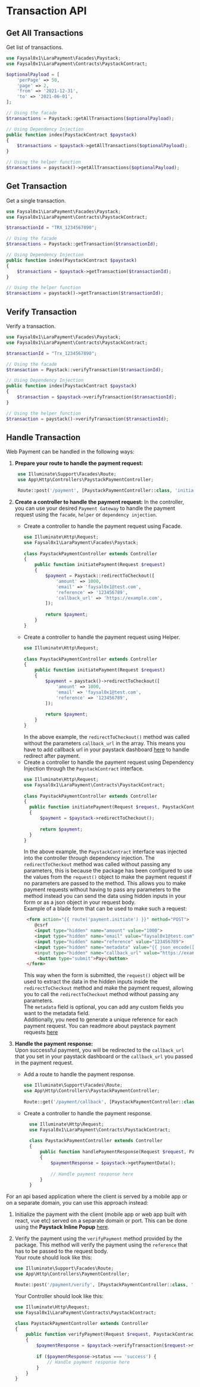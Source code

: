 # Transaction API

## Get All Transactions

Get list of transactions.

```php
use Faysal0x1\LaraPayment\Facades\Paystack;
use Faysal0x1\LaraPayment\Contracts\PaystackContract;

$optionalPayload = [
    'perPage' => 50,
    'page' => 2,
    'from' => '2021-12-31',
    'to' => '2021-06-01',
];

// Using the facade
$transactions = Paystack::getAllTransactions($optionalPayload);

// Using Dependency Injection
public function index(PaystackContract $paystack)
{
    $transactions = $paystack->getAllTransactions($optionalPayload);
}

// Using the helper function
$transactions = paystack()->getAllTransactions($optionalPayload);

```

## Get Transaction

Get a single transaction.

```php
use Faysal0x1\LaraPayment\Facades\Paystack;
use Faysal0x1\LaraPayment\Contracts\PaystackContract;

$transactionId = "TRX_1234567890";

// Using the facade
$transactions = Paystack::getTransaction($transactionId);

// Using Dependency Injection
public function index(PaystackContract $paystack)
{
    $transactions = $paystack->getTransaction($transactionId);
}

// Using the helper function
$transactions = paystack()->getTransaction($transactionId);

```

## Verify Transaction 

Verify a transaction.

```php
use Faysal0x1\LaraPayment\Facades\Paystack;
use Faysal0x1\LaraPayment\Contracts\PaystackContract;

$transactionId = "Trx_1234567890";

// Using the facade
$transaction = Paystack::verifyTransaction($transactionId);

// Using Dependency Injection
public function index(PaystackContract $paystack)
{
    $transaction = $paystack->verifyTransaction($transactionId);
}

// Using the helper function
$transaction = paystack()->verifyTransaction($transactionId);

```


## Handle Transaction
Web Payment can be handled in the following ways:
1. **Prepare your route to handle the payment request:**
   ```php
    use Illuminate\Support\Facades\Route;
    use App\Http\Controllers\PaystackPaymentController;

    Route::post('/payment', [PaystackPaymentController::class, 'initiatePayment'])->name('payment.initiate');
    ```
   
2. **Create a controller to handle the payment request:** In the controller, you can use your desired `Payment Gateway` to handle the payment request using the `facade`, `helper` or `dependency injection`.
    - Create a controller to handle the payment request using Facade.
      ```php
      use Illuminate\Http\Request;
      use Faysal0x1\LaraPayment\Facades\Paystack;
     
      class PaystackPaymentController extends Controller
      {
          public function initiatePayment(Request $request)
          {
              $payment = Paystack::redirectToCheckout([
                  'amount' => 1000,
                  'email' => 'faysal0x1@test.com',
                  'reference' => '123456789',
                  'callback_url' => 'https://example.com',
              ]);
             
              return $payment;
          }
      }
      ```
    - Create a controller to handle the payment request using Helper.
      ```php
      use Illuminate\Http\Request;
        
      class PaystackPaymentController extends Controller
      {
          public function initiatePayment(Request $request)
          {
              $payment = paystack()->redirectToCheckout([
                  'amount' => 1000,
                  'email' => 'faysal0x1@test.com',
                  'reference' => '123456789',
              ]);
            
              return $payment;
          }
      }
      ```
      In the above example, the `redirectToCheckout()` method was called without the parameters
      `callback_url` in the array. This means you have to add callback url in your paystack dashboard
      [here](https://dashboard.paystack.com/#/settings/developer) to handle redirect after payment.
    - Create a controller to handle the payment request using Dependency Injection through the `PaystackContract` interface.
      ```php
      use Illuminate\Http\Request;
      use Faysal0x1\LaraPayment\Contracts\PaystackContract;
     
      class PaystackPaymentController extends Controller
      {
        public function initiatePayment(Request $request, PaystackContract $paystack)
        {
            $payment = $paystack->redirectToCheckout();
             
            return $payment;
        }
      }
      ```
      In the above example, the `PaystackContract` interface was injected into the controller through dependency injection.
      The `redirectToCheckout` method was called without passing any parameters, this is because the package has been configured 
      to use the values from the `request()` object to make the payment request if no parameters are passed to the method.
      This allows you to make payment requests without having to pass any parameters to the method instead you can send the data 
      using hidden inputs in your form or as a json object in your request body.  
      Example of a blade form that can be used to make such a request:
      ```html
       <form action="{{ route('payment.initiate') }}" method="POST">
          @csrf
          <input type="hidden" name="amount" value="1000">
          <input type="hidden" name="email" value="faysal0x1@test.com">
          <input type="hidden" name="reference" value="123456789">
          <input type="hidden" name="metadata" value="{{ json_encode(['custom_fields' => ['name' => 'Musah Musah']]) }}"
          <input type="hidden" name="callback_url" value="https://example.com">
           <button type="submit">Pay</button>
       </form>
      ```
      This way when the form is submitted, the `request()` object will be used to extract the data in the hidden inputs inside the `redirectToCheckout` method and make the payment request, allowing you to call the `redirectToCheckout` method without passing any parameters.  
      The `metadata` field is optional, you can add any custom fields you want to the metadata field.   
      Additionally, you need to generate a unique reference for each payment request. You can readmore about paystack payment requests [here](https://developers.paystack.co/reference#initialize-a-transaction)

3. **Handle the payment response:**  
   Upon successful payment, you will be redirected to the `callback_url` that you set in your paystack dashboard or the `callback_url` you passed in the payment request.
    - Add a route to handle the payment response.
      ```php
      use Illuminate\Support\Facades\Route;
      use App\Http\Controllers\PaystackPaymentController;
    
      Route::get('/payment/callback', [PaystackPaymentController::class, 'handlePaymentResponse'])->name('payment.callback');
      ```
    - Create a controller to handle the payment response.
      ```php
        use Illuminate\Http\Request;
        use Faysal0x1\LaraPayment\Contracts\PaystackContract;
        
        class PaystackPaymentController extends Controller
        {
            public function handlePaymentResponse(Request $request, PaystackContract $paystack)
            {
                $paymentResponse = $paystack->getPaymentData();
                
                // Handle payment response here
            }
        }
      ```

For an api based application where the client is served by a mobile app or on a separate domain, you can use this approach instead:
1. Initialize the payment with the client (mobile app or web app built with react, vue etc) served on a separate domain or port. This can be
   done using the **Paystack Inline Popup** [here](https://paystack.com/docs/payments/accept-payments/#popup).
2. Verify the payment using the `verifyPayment` method provided by the package. This method will verify the payment using the `reference` that has to be passed to the request body.  
   Your route should look like this:
    ```php
    use Illuminate\Support\Facades\Route;
    use App\Http\Controllers\PaymentController;
    
    Route::post('/payment/verify', [PaystackPaymentController::class, 'verifyPayment'])->name('payment.verify');
    ```
   Your Controller should look like this:

    ```php
    use Illuminate\Http\Request;
    use Faysal0x1\LaraPayment\Contracts\PaystackContract;
    
    class PaystackPaymentController extends Controller
    {
        public function verifyPayment(Request $request, PaystackContract $paystack)
        {
            $paymentResponse = $paystack->verifyTransaction($request->reference);
            
            if ($paymentResponse->status === 'success') {
                // Handle payment response here
            }
        }
    }
    ```
   
